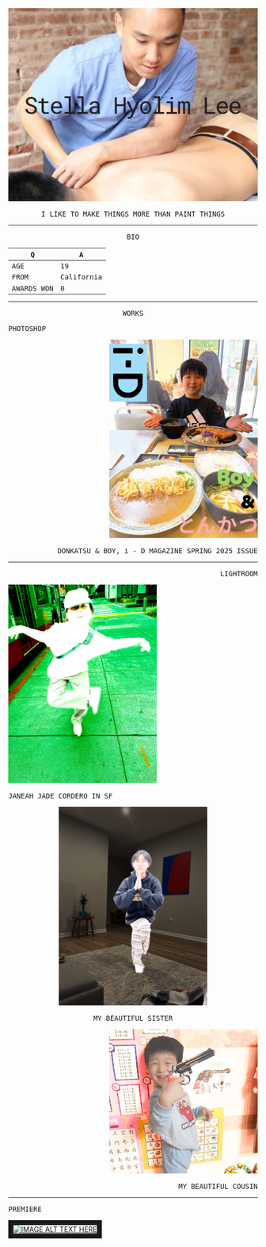   [comment]: <MAIN>

<img src = "Port/Stella Hyolim Lee.png" width = 1100>

<p align="center">
<samp>I LIKE TO MAKE THINGS MORE THAN PAINT THINGS</samp>
</p>

____
  [comment]: <BIO>

<p align="center">
<samp>BIO</samp>
</p>

  [comment]: <TABLE>

<samp>Q</samp> | <samp>A</samp>
-|-
<samp>AGE</samp> | <samp>19</samp>
<samp>FROM</samp> | <samp>California</samp>
<samp>AWARDS WON</samp> | <samp>0</samp>

____
  [comment]: <WORK DISPLAY>

<p align="center">
<samp>WORKS</samp>
</p>

  [comment]: <PHOTOSHOP>

<p align="left">
<samp>PHOTOSHOP</samp>
</p>

<p align="right">
<img src = "Port/i - D.jpg" width = 300>
</p>
<p align="right">
<samp>DONKATSU & BOY, i - D MAGAZINE SPRING 2025 ISSUE</samp>
</p>

____
  [comment]: <LIGHTROOM>
  
<p align="right">
<samp>LIGHTROOM</samp>
</p>

<p align="left">
<img src = "Port/JJCORDERO.jpg" width = 300>
</p>
<p align="left">
<samp>JANEAH JADE CORDERO IN SF</samp>
</p>

<p align="center">
<img src = "Port/Sarah.jpg" width = 300>
</p>
<p align="center">
<samp>MY BEAUTIFUL SISTER</samp>
</p>

<p align="right">
<img src = "Port/SeoHooTIFF.jpg" width = 300>
</p>
<p align="right">
<samp>MY BEAUTIFUL COUSIN</samp>
</p>

____
  [comment]: <PREMIERE>
<p align="left">
<samp>PREMIERE</samp>
</p>

<a href="http://www.youtube.com/watch?feature=player_embedded&v=[https://youtu.be/B-pAB22nlUA?si=0GVMELeExdhMh4FF]
" target="_blank"><img src="http://img.youtube.com/vi/https://youtu.be/B-pAB22nlUA?si=0GVMELeExdhMh4FF/0.jpg" 
alt="IMAGE ALT TEXT HERE" width="240" height="180" border="10" /></a>

